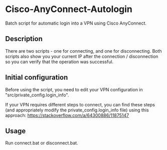 # Cisco-AnyConnect-Autologin
Batch script for automatic login into a VPN using Cisco AnyConnect.

## Description
There are two scripts - one for connecting, and one for disconnecting.
Both scripts also show you your current IP after the connection / disconnection so you can verify that the operation was successful.

## Initial configuration
Before using the script, you need to edit your VPN configuration in "src/private_config.login_info".

If your VPN requires different steps to connect, you can find these steps (and appropriately modify the private_config.login_info file) using this approach: https://stackoverflow.com/a/64300886/11875147

## Usage
Run connect.bat or disconnect.bat.
